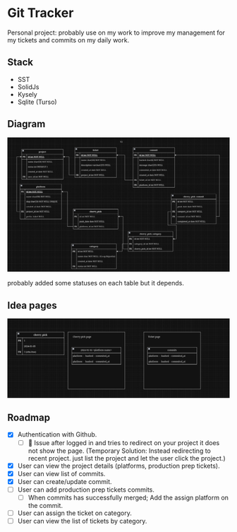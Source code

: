 # Git Tracker

Personal project: probably use on my work to improve my management for my tickets and commits on my daily work.

## Stack
- SST
- SolidJs
- Kysely
- Sqlite (Turso)

## Diagram

![Git Tracker Diagram v2](./docs/2024-01-05_git-tracker_v2_diagram.png)

probably added some statuses on each table but it depends.

## Idea pages

![Some Pages Idea](./docs/2024-01-05_idea_pages.png)


## Roadmap

- [X] Authentication with Github.
    - [ ] :bug: Issue after logged in and tries to redirect on your project it does not show the page. (Temporary Solution: Instead redirecting to recent project. just list the project and let the user click the project.)
- [X] User can view the project details (platforms, production prep tickets).
- [X] User can view list of commits.
- [X] User can create/update commit.
- [ ] User can add production prep tickets commits.
    - [ ] When commits has successfully merged; Add the assign platform on the commit.
- [ ] User can assign the ticket on category.
- [ ] User can view the list of tickets by category.
